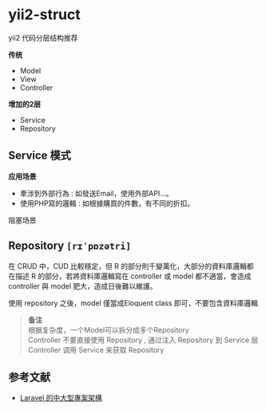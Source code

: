 # yii2-struct

yii2 代码分层结构推荐



**传统**
- Model
- View
- Controller

**增加的2层**
- Service
- Repository


## Service 模式

**应用场景**  

- 牽涉到外部行為 : 如發送Email，使用外部API…。
- 使用PHP寫的邏輯 : 如根據購買的件數，有不同的折扣。

阻塞场景


## Repository `[rɪˈpɒzətri]`

在 CRUD 中，CUD 比較穩定，但 R 的部分則千變萬化，大部分的資料庫邏輯都在描述 R 的部分，若將資料庫邏輯寫在 controller 或 model 都不適當，會造成 controller 與 model 肥大，造成日後難以維護。

使用 repository 之後，model 僅當成Eloquent class 即可，不要包含資料庫邏輯


> **备注**  
> 根据复杂度，一个Model可以拆分成多个Repository  
> Controller 不要直接使用 Repository , 通过注入 Repository 到 Service 层
> Controller 调用 Service 来获取 Repository



## 参考文献

- [Laravel 的中大型專案架構](https://oomusou.io/laravel/architecture/)